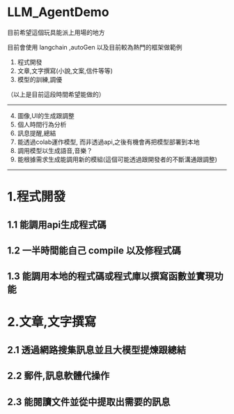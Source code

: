 # LLM_AgentDemo

目前希望這個玩具能派上用場的地方

目前會使用 langchain ,autoGen 以及目前較為熱門的框架做範例

1. 程式開發
2. 文章,文字撰寫(小說,文案,信件等等)
3. 模型的訓練,調優

（以上是目前這段時間希望能做的）

-----------------

4. 圖像,UI的生成跟調整
5. 個人時間行為分析
6. 訊息提醒,總結
7. 能透過colab運作模型, 而非透過api,之後有機會再把模型部署到本地
8. 調用模型以生成語音,音樂？
9. 能根據需求生成能調用新的模組(這個可能透過跟開發者的不斷溝通跟調整)

-----------------

# 1.程式開發

## 1.1 能調用api生成程式碼

## 1.2 一半時間能自己 compile 以及修程式碼

## 1.3 能調用本地的程式碼或程式庫以撰寫函數並實現功能

# 2.文章,文字撰寫

## 2.1 透過網路搜集訊息並且大模型提煉跟總結

## 2.2 郵件,訊息軟體代操作

## 2.3 能閱讀文件並從中提取出需要的訊息
